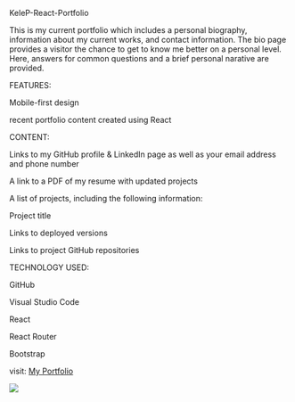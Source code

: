 KeleP-React-Portfolio

This is my current portfolio which includes a personal biography, information about my current works, and contact information. The bio page provides a visitor the chance to get to know me better on a personal level. Here, answers for common questions and a brief personal narative are provided.



FEATURES:

Mobile-first design

recent portfolio content created using React

CONTENT:

Links to my GitHub profile & LinkedIn page as well as your email address and phone number

A link to a PDF of my resume with updated projects

A list of projects, including the following information:

  Project title

  Links to deployed versions

  Links to project GitHub repositories


TECHNOLOGY USED:

GitHub

Visual Studio Code

React

React Router

Bootstrap



visit: <a href="https://foxk2p.github.io/" target="_blank">My Portfolio</a>

<img src="./Assets/images/.png">
